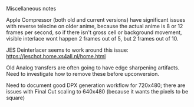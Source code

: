 Miscellaneous notes

Apple Compressor (both old and current versions) have significant issues with reverse telecine on older anime,
because the actual anime is 8 or 12 frames per second, so if there isn't gross cell or background movement,
visible interlace wont happen 2 frames out of 5, but 2 frames out of 10.

JES Deinterlacer seems to work around this issue: https://jeschot.home.xs4all.nl/home.html

Old Analog transfers are often going to have edge sharpening artifacts. Need to investigate how to remove these before
upconversion.

Need to document good DPX generation workflow for 720x480; there are issues with Final Cut scaling to 640x480 (because it
wants the pixels to be square)
